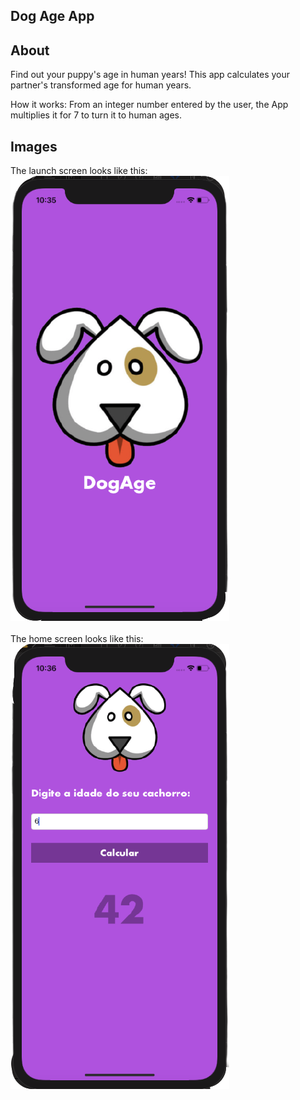 ## Dog Age App

## About

Find out your puppy's age in human years! This app calculates your partner's transformed age for human years.

How it works: From an integer number entered by the user, the App multiplies it for 7 to turn it to human ages.

## Images

The launch screen looks like this:
<br />
<img src="doc-images/launchscreen.png" />
<br />
<br />
The home screen looks like this:
<br />
<img src="doc-images/homescreen.png" />
<br />
<br />
